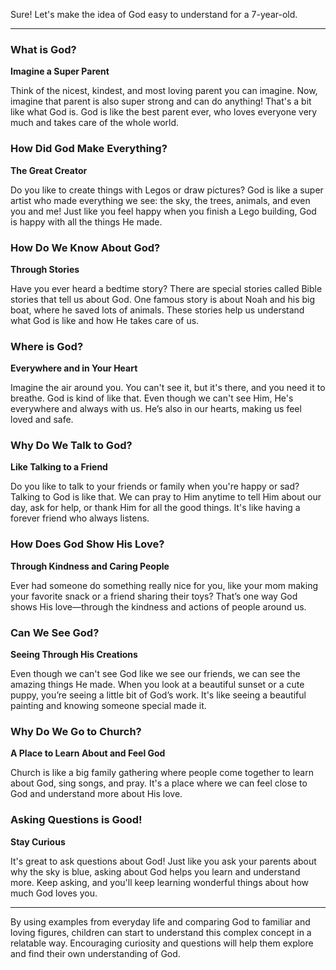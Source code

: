 Sure! Let's make the idea of God easy to understand for a 7-year-old.

---

### What is God?

**Imagine a Super Parent**

Think of the nicest, kindest, and most loving parent you can imagine. Now, imagine that parent is also super strong and can do anything! That's a bit like what God is. God is like the best parent ever, who loves everyone very much and takes care of the whole world.

### How Did God Make Everything?

**The Great Creator**

Do you like to create things with Legos or draw pictures? God is like a super artist who made everything we see: the sky, the trees, animals, and even you and me! Just like you feel happy when you finish a Lego building, God is happy with all the things He made.

### How Do We Know About God?

**Through Stories**

Have you ever heard a bedtime story? There are special stories called Bible stories that tell us about God. One famous story is about Noah and his big boat, where he saved lots of animals. These stories help us understand what God is like and how He takes care of us.

### Where is God?

**Everywhere and in Your Heart**

Imagine the air around you. You can't see it, but it's there, and you need it to breathe. God is kind of like that. Even though we can't see Him, He's everywhere and always with us. He’s also in our hearts, making us feel loved and safe.

### Why Do We Talk to God?

**Like Talking to a Friend**

Do you like to talk to your friends or family when you're happy or sad? Talking to God is like that. We can pray to Him anytime to tell Him about our day, ask for help, or thank Him for all the good things. It's like having a forever friend who always listens.

### How Does God Show His Love?

**Through Kindness and Caring People**

Ever had someone do something really nice for you, like your mom making your favorite snack or a friend sharing their toys? That’s one way God shows His love—through the kindness and actions of people around us.

### Can We See God?

**Seeing Through His Creations**

Even though we can't see God like we see our friends, we can see the amazing things He made. When you look at a beautiful sunset or a cute puppy, you’re seeing a little bit of God’s work. It's like seeing a beautiful painting and knowing someone special made it.

### Why Do We Go to Church?

**A Place to Learn About and Feel God**

Church is like a big family gathering where people come together to learn about God, sing songs, and pray. It's a place where we can feel close to God and understand more about His love.

### Asking Questions is Good!

**Stay Curious**

It's great to ask questions about God! Just like you ask your parents about why the sky is blue, asking about God helps you learn and understand more. Keep asking, and you'll keep learning wonderful things about how much God loves you.

---

By using examples from everyday life and comparing God to familiar and loving figures, children can start to understand this complex concept in a relatable way. Encouraging curiosity and questions will help them explore and find their own understanding of God.
